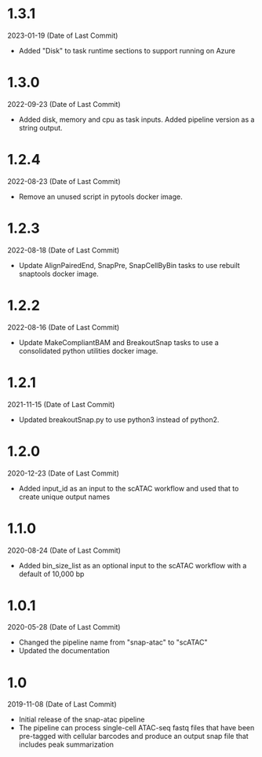 # 1.3.1
2023-01-19 (Date of Last Commit)

* Added "Disk" to task runtime sections to support running on Azure

# 1.3.0
2022-09-23 (Date of Last Commit)

* Added disk, memory and cpu as task inputs. Added pipeline version as a string output.

# 1.2.4
2022-08-23 (Date of Last Commit)

* Remove an unused script in pytools docker image.

# 1.2.3
2022-08-18 (Date of Last Commit)

* Update AlignPairedEnd, SnapPre, SnapCellByBin tasks to use rebuilt snaptools docker image.

# 1.2.2
2022-08-16 (Date of Last Commit)

* Update MakeCompliantBAM and BreakoutSnap tasks to use a consolidated python utilities docker image.

# 1.2.1

2021-11-15 (Date of Last Commit)

* Updated breakoutSnap.py to use python3 instead of python2.

# 1.2.0

2020-12-23 (Date of Last Commit)

* Added input_id as an input to the scATAC workflow and used that to create unique output names

# 1.1.0

2020-08-24 (Date of Last Commit)

* Added bin_size_list as an optional input to the scATAC workflow with a default of 10,000 bp

# 1.0.1

2020-05-28 (Date of Last Commit)

* Changed the pipeline name from "snap-atac" to "scATAC"
* Updated the documentation

# 1.0

2019-11-08 (Date of Last Commit)

* Initial release of the snap-atac pipeline 
* The pipeline can process single-cell ATAC-seq fastq files that have been pre-tagged with cellular barcodes and produce an output snap file that includes peak summarization


